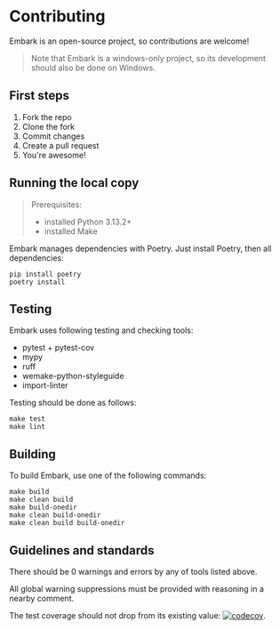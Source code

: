 # Contributing

Embark is an open-source project, so contributions
are welcome!

> Note that Embark is a windows-only project, so
> its development should also be done on Windows.

## First steps
1. Fork the repo
2. Clone the fork
3. Commit changes
4. Create a pull request
5. You're awesome!


## Running the local copy
> Prerequisites: 
> - installed Python 3.13.2+
> - installed Make

Embark manages dependencies with Poetry. Just install Poetry, then all dependencies:
```shell
pip install poetry
poetry install
```

## Testing

Embark uses following testing and checking tools:
- pytest + pytest-cov
- mypy
- ruff
- wemake-python-styleguide
- import-linter

Testing should be done as follows:
```shell
make test 
make lint
```

## Building

To build Embark, use one of the following commands:
```shell
make build
make clean build
make build-onedir
make clean build-onedir
make clean build build-onedir
```

## Guidelines and standards

There should be 0 warnings and errors by any of tools listed above.

All global warning suppressions must be provided with
reasoning in a nearby comment.

The test coverage should not drop from its existing 
value: [![codecov](https://codecov.io/gh/Tapeline/Embark/branch/master/graph/badge.svg)](https://codecov.io/gh/Tapeline/Embark).

